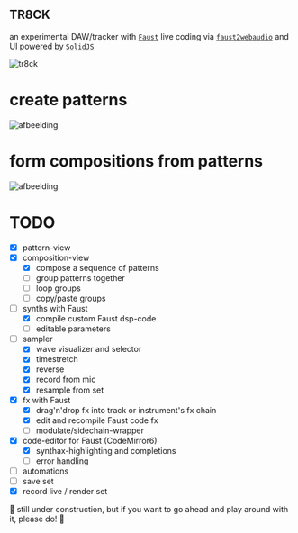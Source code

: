 ## TR8CK

an experimental DAW/tracker with [`Faust`](https://faust.grame.fr/) live coding via [`faust2webaudio`](https://github.com/grame-cncm/faust2webaudio) and UI powered by [`SolidJS`](https://www.solidjs.com/)

![tr8ck](https://user-images.githubusercontent.com/10504064/194712686-f1523f87-3085-430c-8ba5-aac2ac953622.gif)

# create patterns
![afbeelding](https://user-images.githubusercontent.com/10504064/194711560-eb68c80d-7164-4e16-ac09-2deb6f93b6fb.png)

# form compositions from patterns
![afbeelding](https://user-images.githubusercontent.com/10504064/194711611-6bfff893-359f-4e8d-814e-bf9ac4cb8849.png)

# TODO

- [x] pattern-view
- [x] composition-view
  - [x] compose a sequence of patterns
  - [ ] group patterns together
  - [ ] loop groups
  - [ ] copy/paste groups
- [ ] synths with Faust
  - [x] compile custom Faust dsp-code
  - [ ] editable parameters
- [ ] sampler
  - [x] wave visualizer and selector
  - [x] timestretch
  - [x] reverse
  - [x] record from mic
  - [x] resample from set
- [x] fx with Faust
  - [x] drag'n'drop fx into track or instrument's fx chain
  - [x] edit and recompile Faust code fx
  - [ ] modulate/sidechain-wrapper
- [x] code-editor for Faust (CodeMirror6)
  - [x] synthax-highlighting and completions
  - [ ] error handling
- [ ] automations
- [ ] save set
- [x] record live / render set

🚧 still under construction, but if you want to go ahead and play around with it, please do! 🚧
